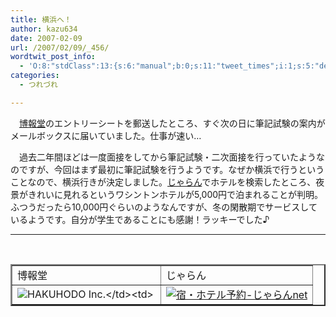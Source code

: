 ```yaml
---
title: 横浜へ！
author: kazu634
date: 2007-02-09
url: /2007/02/09/_456/
wordtwit_post_info:
  - 'O:8:"stdClass":13:{s:6:"manual";b:0;s:11:"tweet_times";i:1;s:5:"delay";i:0;s:7:"enabled";i:1;s:10:"separation";s:2:"60";s:7:"version";s:3:"3.7";s:14:"tweet_template";b:0;s:6:"status";i:2;s:6:"result";a:0:{}s:13:"tweet_counter";i:2;s:13:"tweet_log_ids";a:1:{i:0;i:2783;}s:9:"hash_tags";a:0:{}s:8:"accounts";a:1:{i:0;s:7:"kazu634";}}'
categories:
  - つれづれ

---
```

<div class="section">
<p>
    　<a href="http://www.hakuhodo.co.jp/" onclick="__gaTracker('send', 'event', 'outbound-article', 'http://www.hakuhodo.co.jp/', '博報堂');" target="_blank">博報堂</a>のエントリーシートを郵送したところ、すぐ次の日に筆記試験の案内がメールボックスに届いていました。仕事が速い…
</p>
  
<p>
    　過去二年間ほどは一度面接をしてから筆記試験・二次面接を行っていたようなのですが、今回はまず最初に筆記試験を行うようです。なぜか横浜で行うということなので、横浜行きが決定しました。<a href="http://www.jalan.net/" onclick="__gaTracker('send', 'event', 'outbound-article', 'http://www.jalan.net/', 'じゃらん');" target="_blank">じゃらん</a>でホテルを検索したところ、夜景がきれいに見れるというワシントンホテルが5,000円で泊まれることが判明。ふつうだったら10,000円ぐらいのようなんですが、冬の閑散期でサービスしているようです。自分が学生であることにも感謝！ラッキーでした♪
</p>
  
<hr />
  
<center>
<br /> 
    
<table border="2">
<tr>
<td>
          博報堂
</td>
        
<td>
          じゃらん
</td>
</tr>
      
<tr>
<td>
<a href="http://www.hakuhodo.co.jp/" onclick="__gaTracker('send', 'event', 'outbound-article', 'http://www.hakuhodo.co.jp/', '');" target="_blank"><img align="left" alt="HAKUHODO Inc.&#60;/td&#62;&#60;td&#62;" src="http://img.simpleapi.net/small/http://www.hakuhodo.co.jp/" border="0" /></a>
</td>
        
<td>
<a href="http://www.jalan.net/" onclick="__gaTracker('send', 'event', 'outbound-article', 'http://www.jalan.net/', '');" target="_blank"><img alt="宿・ホテル予約-じゃらんnet" src="http://img.simpleapi.net/small/http://www.jalan.net/" border="0" /></a>
</td>
</tr>
</table>
    
<p>
</center> </div>